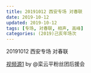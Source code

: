 ```yaml
---
title: 20191012 西安专场 对春联
date: 2019-10-12
updated: 2019-10-12
tags: [专场, 对春联, 相声, 高峰]
categories: (2019)己亥年场次
---
```

20191012 西安专场 对春联

[视频源1](https://m.weibo.cn/detail/4649944583242122) by @栾云平粉丝团后援会

